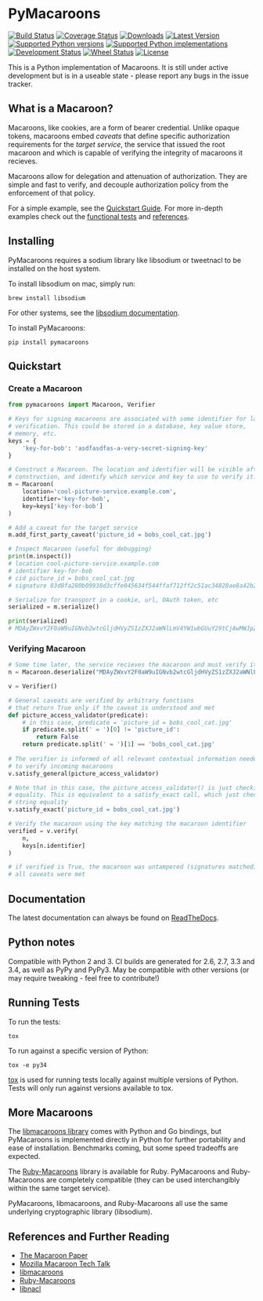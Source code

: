 # PyMacaroons

[![Build Status](https://travis-ci.org/ecordell/pymacaroons.svg?branch=master)](https://travis-ci.org/ecordell/pymacaroons) [![Coverage Status](https://coveralls.io/repos/ecordell/pymacaroons/badge.png)](https://coveralls.io/r/ecordell/pymacaroons) [![Downloads](https://img.shields.io/pypi/dd/pymacaroons.svg)](https://pypi.python.org/pypi/pymacaroons/) [![Latest Version](https://img.shields.io/pypi/v/pymacaroons.svg)](https://pypi.python.org/pypi/pymacaroons/) [![Supported Python versions](https://img.shields.io/pypi/pyversions/pymacaroons.svg)](https://pypi.python.org/pypi/pymacaroons/) [![Supported Python implementations](https://img.shields.io/pypi/implementation/pymacaroons.svg)](https://pypi.python.org/pypi/pymacaroons/) [![Development Status](https://img.shields.io/pypi/status/pymacaroons.svg)](https://pypi.python.org/pypi/pymacaroons/) [![Wheel Status](https://img.shields.io/pypi/wheel/pymacaroons.svg)](https://pypi.python.org/pypi/pymacaroons/) [![License](https://img.shields.io/pypi/l/pymacaroons.svg)](https://pypi.python.org/pypi/pymacaroons/)

This is a Python implementation of Macaroons. It is still under active development but is in a useable state - please report any bugs in the issue tracker.

## What is a Macaroon? 
Macaroons, like cookies, are a form of bearer credential. Unlike opaque tokens, macaroons embed *caveats* that define specific authorization requirements for the *target service*, the service that issued the root macaroon and which is capable of verifying the integrity of macaroons it recieves. 

Macaroons allow for delegation and attenuation of authorization. They are simple and fast to verify, and decouple authorization policy from the enforcement of that policy.

For a simple example, see the [Quickstart Guide](#quickstart). For more in-depth examples check out the [functional tests](https://github.com/ecordell/pymacaroons/blob/master/tests/functional_tests/functional_tests.py) and [references](#references-and-further-reading).

## Installing 

PyMacaroons requires a sodium library like libsodium or tweetnacl to be installed on the host system.

To install libsodium on mac, simply run:

    brew install libsodium

For other systems, see the [libsodium documentation](http://doc.libsodium.org/).

To install PyMacaroons:

    pip install pymacaroons


## Quickstart

### Create a Macaroon

```python
from pymacaroons import Macaroon, Verifier

# Keys for signing macaroons are associated with some identifier for later 
# verification. This could be stored in a database, key value store, 
# memory, etc.
keys = {
    'key-for-bob': 'asdfasdfas-a-very-secret-signing-key'
}

# Construct a Macaroon. The location and identifier will be visible after
# construction, and identify which service and key to use to verify it.
m = Macaroon(
    location='cool-picture-service.example.com',
    identifier='key-for-bob',
    key=keys['key-for-bob']
)

# Add a caveat for the target service
m.add_first_party_caveat('picture_id = bobs_cool_cat.jpg')

# Inspect Macaroon (useful for debugging)
print(m.inspect())
# location cool-picture-service.example.com
# identifier key-for-bob
# cid picture_id = bobs_cool_cat.jpg
# signature 83d8fa280b09938d3cffe045634f544ffaf712ff2c51ac34828ae8a42b277f8f

# Serialize for transport in a cookie, url, OAuth token, etc
serialized = m.serialize()

print(serialized)
# MDAyZWxvY2F0aW9uIGNvb2wtcGljdHVyZS1zZXJ2aWNlLmV4YW1wbGUuY29tCjAwMWJpZGVudGlmaWVyIGtleS1mb3ItYm9iCjAwMjdjaWQgcGljdHVyZV9pZCA9IGJvYnNfY29vbF9jYXQuanBnCjAwMmZzaWduYXR1cmUgg9j6KAsJk408_-BFY09UT_r3Ev8sUaw0goropCsnf48K
```

### Verifying Macaroon
```python
# Some time later, the service recieves the macaroon and must verify it
n = Macaroon.deserialize("MDAyZWxvY2F0aW9uIGNvb2wtcGljdHVyZS1zZXJ2aWNlLmV4YW1wbGUuY29tCjAwMWJpZGVudGlmaWVyIGtleS1mb3ItYm9iCjAwMjdjaWQgcGljdHVyZV9pZCA9IGJvYnNfY29vbF9jYXQuanBnCjAwMmZzaWduYXR1cmUgg9j6KAsJk408_-BFY09UT_r3Ev8sUaw0goropCsnf48K")

v = Verifier()

# General caveats are verified by arbitrary functions
# that return True only if the caveat is understood and met
def picture_access_validator(predicate):
    # in this case, predicate = 'picture_id = bobs_cool_cat.jpg'
    if predicate.split(' = ')[0] != 'picture_id':
        return False
    return predicate.split(' = ')[1] == 'bobs_cool_cat.jpg'
    
# The verifier is informed of all relevant contextual information needed
# to verify incoming macaroons
v.satisfy_general(picture_access_validator)

# Note that in this case, the picture_access_validator() is just checking
# equality. This is equivalent to a satisfy_exact call, which just checks for
# string equality
v.satisfy_exact('picture_id = bobs_cool_cat.jpg')

# Verify the macaroon using the key matching the macaroon identifier
verified = v.verify(
    n,
    keys[n.identifier]
)

# if verified is True, the macaroon was untampered (signatures matched) AND 
# all caveats were met
```

## Documentation

The latest documentation can always be found on [ReadTheDocs](http://pymacaroons.readthedocs.org/en/latest/).

## Python notes

Compatible with Python 2 and 3. CI builds are generated for 2.6, 2.7, 3.3 and 3.4, as well as PyPy and PyPy3. May be compatible with other versions (or may require tweaking - feel free to contribute!)

## Running Tests

To run the tests:

`tox`

To run against a specific version of Python:

`tox -e py34`

[tox](https://tox.readthedocs.org/en/latest/index.html) is used for running tests locally against multiple versions of Python. Tests will only run against versions available to tox. 

## More Macaroons

The [libmacaroons library](https://github.com/rescrv/libmacaroons) comes with Python and Go bindings, but PyMacaroons is implemented directly in Python for further portability and ease of installation. Benchmarks coming, but some speed tradeoffs are expected.

The [Ruby-Macaroons](https://github.com/localmed/ruby-macaroons) library is available for Ruby. PyMacaroons and Ruby-Macaroons are completely compatible (they can be used interchangibly within the same target service).

PyMacaroons, libmacaroons, and Ruby-Macaroons all use the same underlying cryptographic library (libsodium).

## References and Further Reading

- [The Macaroon Paper](http://research.google.com/pubs/pub41892.html)
- [Mozilla Macaroon Tech Talk](https://air.mozilla.org/macaroons-cookies-with-contextual-caveats-for-decentralized-authorization-in-the-cloud/)
- [libmacaroons](https://github.com/rescrv/libmacaroons)
- [Ruby-Macaroons](https://github.com/localmed/ruby-macaroons)
- [libnacl](https://github.com/saltstack/libnacl)

